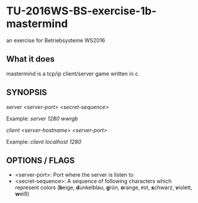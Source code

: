 # TU-2016WS-BS-exercise-1b-mastermind
an exercise for Betriebsysteme WS2016 

## What it does
mastermind is a tcp/ip client/server game written in c

## SYNOPSIS
*server \<server-port\> \<secret-sequence\>*

Example: *server 1280 wwrgb*

*client \<server-hostname\> \<server-port\>*

Example: *client localhost 1280*

## OPTIONS / FLAGS
* \<server-port\>: Port where the server is listen to
* \<secret-sequence\>: A sequence of following characters which represent colors (**b**eige, **d**unkelblau, **g**rün, **o**range, **r**ot, **s**chwarz, **v**iolett, **w**eiß)

